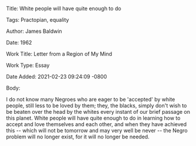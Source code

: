 Title:  White people will have quite enough to do

Tags:   Practopian, equality

Author: James Baldwin

Date:   1962

Work Title: Letter from a Region of My Mind

Work Type: Essay

Date Added: 2021-02-23 09:24:09 -0800

Body: 

I do not know many Negroes who are eager to be 'accepted' by white people, still less to be loved by them; they, the blacks, simply don't wish to be beaten over the head by the whites every instant of our brief passage on this planet. White people will have quite enough to do in learning how to accept and love themselves and each other, and when they have achieved this -- which will not be tomorrow and may very well be never -- the Negro problem will no longer exist, for it will no longer be needed.

